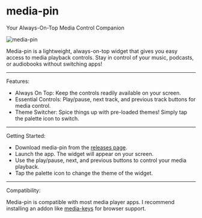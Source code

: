 # media-pin
Your Always-On-Top Media Control Companion

![media-pin](https://github.com/user-attachments/assets/19f920b7-c696-4109-afe6-0d1fef79cd77)

Media-pin is a lightweight, always-on-top widget that gives you easy access to media playback controls. Stay in control of your music, podcasts, or audiobooks without switching apps!

<hr>

Features:
- Always On Top: Keep the controls readily available on your screen.
- Essential Controls: Play/pause, next track, and previous track buttons for media control.
- Theme Switcher: Spice things up with pre-loaded themes! Simply tap the palette icon to switch.

<hr>

Getting Started:
- Download media-pin from the [releases page](https://github.com/StormTersteeg/media-pin/releases).
- Launch the app. The widget will appear on your screen.
- Use the play/pause, next, and previous buttons to control your media playback.
- Tap the palette icon to change the theme of the widget.

<hr>

Compatibility:

Media-pin is compatible with most media player apps.
I recommend installing an addon like [media-keys](https://addons.mozilla.org/en-US/firefox/addon/media-keys/) for browser support.

